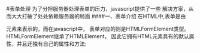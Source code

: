 #表单处理
    为了分担服务器处理表单的压力，javascript提供了一些
    解决方案，从而大大打破了处处依赖服务器的局面
####一、表单介绍
    在HTML中,表单是由<form>元素来表示的，而在javascript中，
    表单对应的则是HTMLFormElement类型。HTMLFormElement继承了HTMLElement，
    因此它拥有HTML元素具有的默认属性，并且还独有自己的属性和方法: